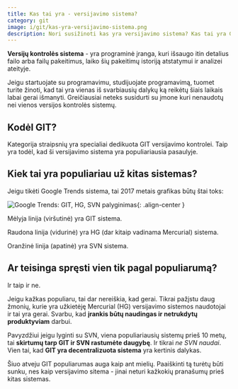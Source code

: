 ```yaml
---
title: Kas tai yra - versijavimo sistema?
category: git
image: i/git/kas-yra-versijavimo-sistema.png
description: Nori susižinoti kas yra versijavimo sistema? Kas tai yra GIT, SVN, HG? Kaip jie tau gali padėti produktyviau dirbti?
---
```


**Versijų kontrolės sistema** - yra programinė įranga, kuri išsaugo itin detalius failo arba failų pakeitimus, laiko šių pakeitimų istoriją atstatymui ir analizei ateityje.

Jeigu startuojate su programavimu, studijuojate programavimą, tuomet turite žinoti, kad tai yra vienas iš svarbiausių dalykų ką reikėtų šiais laikais labai gerai išmanyti. Greičiausiai neteks susidurti su įmone kuri nenaudotų nei vienos versijos kontrolės sistemų.

## Kodėl GIT?

Kategorija straipsnių yra specialiai dedikuota GIT versijavimo kontrolei. Taip yra todėl, kad ši versijavimo sistema yra populiariausia pasaulyje.

## Kiek tai yra populiariau už kitas sistemas?

Jeigu tikėti Google Trends sistema, tai 2017 metais grafikas būtų štai toks:

![Google Trends: GIT, HG, SVN palyginimas](/i/git_hg_svn_palyginimas.png){: .align-center }

Mėlyja linija (viršutinė) yra GIT sistema.

Raudona linija (vidurinė) yra HG (dar kitaip vadinama Mercurial) sistema.

Oranžinė linija (apatinė) yra SVN sistema.

## Ar teisinga spręsti vien tik pagal populiarumą?

Ir taip ir ne.

Jeigu kažkas populiaru, tai dar nereiškia, kad gerai. Tikrai pažįstu daug žmonių, kurie yra užkietėję Mercurial (HG) versijavimo sistemos naudotojai ir tai yra gerai. Svarbu, kad **įrankis būtų naudingas ir netrukdytų produktyviam** darbui.

Pavyzdžiui jeigu lyginti su SVN, viena populiariausių sistemų prieš 10 metų, tai **skirtumų tarp GIT ir SVN rastumėte daugybę**. Ir tikrai _ne SVN naudai_. Vien tai, kad **GIT yra decentralizuota sistema** yra kertinis dalykas.

Šiuo atveju GIT populiarumas auga kaip ant mielių. Paaiškinti tą turėtų būti sunku, nes kaip versijavimo sitema - jinai neturi kažkokių pranašumų prieš kitas sistemas.
